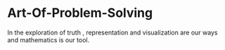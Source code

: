 # Art-Of-Problem-Solving

In the exploration of truth , representation and visualization are our ways and mathematics is our tool. 
